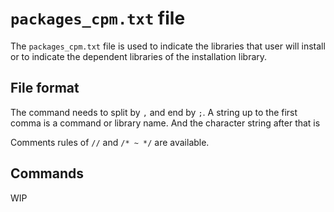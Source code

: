 # `packages_cpm.txt` file

The `packages_cpm.txt` file is used to indicate the libraries that user will install or to indicate the dependent libraries of the installation library.

## File format
The command needs to split by `,` and end by `;`.
A string up to the first comma is a command or library name. And the character string after that is

Comments rules of `//` and `/* ~ */` are available.  

## Commands


WIP
